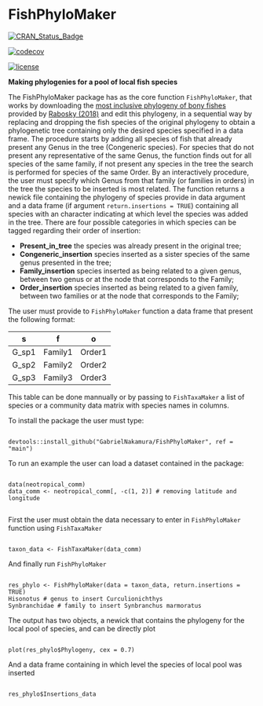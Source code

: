 # FishPhyloMaker

[![CRAN\_Status\_Badge](https://www.r-pkg.org/badges/version/FishPhyloMaker)](https://cran.r-project.org/package=FishPhyloMaker)

[![codecov](https://codecov.io/gh/GabrielNakamura/FishPhyloMaker/branch/master/graph/badge.svg)](https://codecov.io/gh/GabrielNakamura/FishPhyloMaker)

[![license](https://img.shields.io/github/license/mashape/apistatus.svg)](https://choosealicense.com/licenses/mit/)

**Making phylogenies for a pool of local fish species**

The FishPhyloMaker package has as the core function `FishPhyloMaker`, that works by downloading the [most inclusive phylogeny of bony fishes](https://fishtreeoflife.org/) provided by [Rabosky (2018)](https://onlinelibrary.wiley.com/doi/10.1111/jbi.13839) and edit this phylogeny, in a sequential way by replacing and dropping the fish species of the original phylogeny to obtain a phylogenetic tree containing only the desired species specified in a data frame. The procedure starts by adding all species of fish that already present any Genus in the tree (Congeneric species). For species that do not present any representative of the same Genus, the function finds out for all species of the same family, if not present any species in the tree the search is performed for species of the same Order. By an interactively procedure, the user must specify which Genus from that family (or families in orders) in the tree the species to be inserted is most related. The function returns a newick file containing the phylogeny of species provide in data argument and a data frame (if argument `return.insertions = TRUE`) containing all species with an character indicating at which level the species was added in the tree. There are four possible categories in which species can be tagged regarding their order of insertion:

-   **Present_in_tree** the species was already present in the original tree;
-   **Congeneric_insertion** species inserted as a sister species of the same genus presented in the tree;
-   **Family_insertion** species inserted as being related to a given genus, between two genus or at the node that corresponds to the Family;
-   **Order_insertion** species inserted as being related to a given family, between two families or at the node that corresponds to the Family;

The user must provide to `FishPhyloMaker` function a data frame that present the following format:

|    s  |    f    |    o   |
|:-----:|:-------:|:------:|
| G_sp1 | Family1 | Order1 |
| G_sp2 | Family2 | Order2 |
| G_sp3 | Family3 | Order3 |

This table can be done mannually or by passing to `FishTaxaMaker` a list of species or a community data matrix with species names in columns.

To install the package the user must type:

```{r downpkg, eval=F, echo = F}

devtools::install_github("GabrielNakamura/FishPhyloMaker", ref = "main")

```

To run an example the user can load a dataset contained in the package:

```{r examp, eval=T, echo = F}

data(neotropical_comm)
data_comm <- neotropical_comm[, -c(1, 2)] # removing latitude and longitude


```

First the user must obtain the data necessary to enter in `FishPhyloMaker` function using `FishTaxaMaker`

```{r FishTaxaFunc, eval=T, echo = T}

taxon_data <- FishTaxaMaker(data_comm)

```

And finally run `FishPhyloMaker`

```{r maker_examp, eval=T, echo = T}

res_phylo <- FishPhyloMaker(data = taxon_data, return.insertions = TRUE)
Hisonotus # genus to insert Curculionichthys
Synbranchidae # family to insert Synbranchus marmoratus

```

The output has two objects, a newick that contains the phylogeny for the local pool of species, and can be
   directly plot

```{r plot_examp, eval=T, echo = T}

plot(res_phylo$Phylogeny, cex = 0.7)

```
And a data frame containing in which level the species of local pool was inserted

```{r table_examp, eval=T, echo = T}

res_phylo$Insertions_data

```

